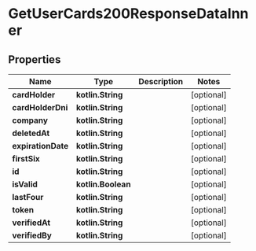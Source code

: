 
# GetUserCards200ResponseDataInner

## Properties
Name | Type | Description | Notes
------------ | ------------- | ------------- | -------------
**cardHolder** | **kotlin.String** |  |  [optional]
**cardHolderDni** | **kotlin.String** |  |  [optional]
**company** | **kotlin.String** |  |  [optional]
**deletedAt** | **kotlin.String** |  |  [optional]
**expirationDate** | **kotlin.String** |  |  [optional]
**firstSix** | **kotlin.String** |  |  [optional]
**id** | **kotlin.String** |  |  [optional]
**isValid** | **kotlin.Boolean** |  |  [optional]
**lastFour** | **kotlin.String** |  |  [optional]
**token** | **kotlin.String** |  |  [optional]
**verifiedAt** | **kotlin.String** |  |  [optional]
**verifiedBy** | **kotlin.String** |  |  [optional]



